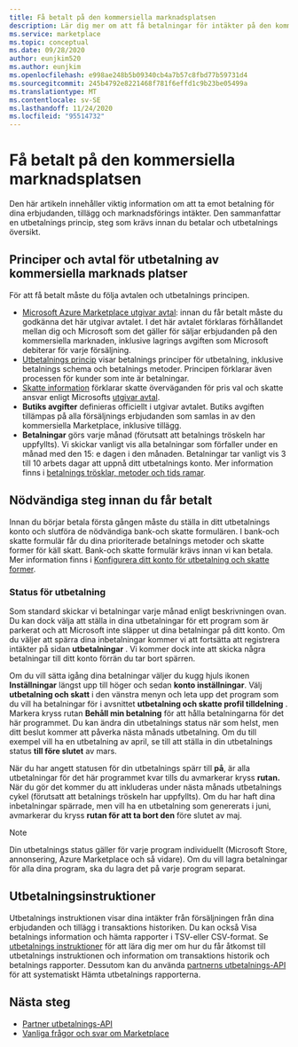 ```yaml
---
title: Få betalt på den kommersiella marknadsplatsen
description: Lär dig mer om att få betalningar för intäkter på den kommersiella Marketplace – Azure Marketplace. Inkluderar utbetalnings princip, utbetalnings status och utbetalnings instruktioner.
ms.service: marketplace
ms.topic: conceptual
ms.date: 09/28/2020
author: eunjkim520
ms.author: eunjkim
ms.openlocfilehash: e998ae248b5b09340cb4a7b57c8fbd77b59731d4
ms.sourcegitcommit: 245b4792e8221468f781f6effd1c9b23be05499a
ms.translationtype: MT
ms.contentlocale: sv-SE
ms.lasthandoff: 11/24/2020
ms.locfileid: "95514732"
---
```

# <a name="getting-paid-in-the-commercial-marketplace"></a>Få betalt på den kommersiella marknadsplatsen

Den här artikeln innehåller viktig information om att ta emot betalning för dina erbjudanden, tillägg och marknadsförings intäkter. Den sammanfattar en utbetalnings princip, steg som krävs innan du betalar och utbetalnings översikt.

## <a name="commercial-marketplace-payout-policies-and-agreements"></a>Principer och avtal för utbetalning av kommersiella marknads platser

För att få betalt måste du följa avtalen och utbetalnings principen.

- [Microsoft Azure Marketplace utgivar avtal](https://go.microsoft.com/fwlink/p/?LinkID=699560): innan du får betalt måste du godkänna det här utgivar avtalet. I det här avtalet förklaras förhållandet mellan dig och Microsoft som det gäller för säljar erbjudanden på den kommersiella marknaden, inklusive lagrings avgiften som Microsoft debiterar för varje försäljning.
- [Utbetalnings princip](payout-policy-details.md) visar betalnings principer för utbetalning, inklusive betalnings schema och betalnings metoder. Principen förklarar även processen för kunder som inte är betalningar.
- [Skatte information](tax-details-marketplace.md) förklarar skatte överväganden för pris val och skatte ansvar enligt Microsofts [utgivar avtal](https://go.microsoft.com/fwlink/p/?LinkID=699560).
- **Butiks avgifter** definieras officiellt i utgivar avtalet. Butiks avgiften tillämpas på alla försäljnings erbjudanden som samlas in av den kommersiella Marketplace, inklusive tillägg.
- **Betalningar** görs varje månad (förutsatt att betalnings tröskeln har uppfyllts). Vi skickar vanligt vis alla betalningar som förfaller under en månad med den 15: e dagen i den månaden. Betalningar tar vanligt vis 3 till 10 arbets dagar att uppnå ditt utbetalnings konto. Mer information finns i [betalnings trösklar, metoder och tids ramar](payment-thresholds-methods-timeframes.md).

## <a name="prerequisite-steps-before-getting-paid"></a>Nödvändiga steg innan du får betalt

Innan du börjar betala första gången måste du ställa in ditt utbetalnings konto och slutföra de nödvändiga bank-och skatte formulären. I bank-och skatte formulär får du dina prioriterade betalnings metoder och skatte former för käll skatt. Bank-och skatte formulär krävs innan vi kan betala. Mer information finns i [Konfigurera ditt konto för utbetalning och skatte former](set-up-your-payout-account.md).

### <a name="payout-hold-status"></a>Status för utbetalning

Som standard skickar vi betalningar varje månad enligt beskrivningen ovan. Du kan dock välja att ställa in dina utbetalningar för ett program som är parkerat och att Microsoft inte släpper ut dina betalningar på ditt konto. Om du väljer att spärra dina inbetalningar kommer vi att fortsätta att registrera intäkter på sidan **utbetalningar** . Vi kommer dock inte att skicka några betalningar till ditt konto förrän du tar bort spärren.

Om du vill sätta igång dina betalningar väljer du kugg hjuls ikonen **Inställningar** längst upp till höger och sedan **konto inställningar**. Välj **utbetalning och skatt** i den vänstra menyn och leta upp det program som du vill ha betalningar för i avsnittet **utbetalning och skatte profil tilldelning** . Markera kryss rutan **Behåll min betalning** för att hålla betalningarna för det här programmet. Du kan ändra din utbetalnings status när som helst, men ditt beslut kommer att påverka nästa månads utbetalning. Om du till exempel vill ha en utbetalning av april, se till att ställa in din utbetalnings status **till före slutet** av mars.

När du har angett statusen för din utbetalnings spärr till **på**, är alla utbetalningar för det här programmet kvar tills du avmarkerar kryss **rutan.** När du gör det kommer du att inkluderas under nästa månads utbetalnings cykel (förutsatt att betalnings tröskeln har uppfyllts). Om du har haft dina inbetalningar spärrade, men vill ha en utbetalning som genererats i juni, avmarkerar du kryss **rutan för att ta bort den** före slutet av maj.

>[!Note]
> Din utbetalnings status gäller för varje program individuellt (Microsoft Store, annonsering, Azure Marketplace och så vidare). Om du vill lagra betalningar för alla dina program, ska du lagra det på varje program separat.

## <a name="payout-statements"></a>Utbetalningsinstruktioner

Utbetalnings instruktionen visar dina intäkter från försäljningen från dina erbjudanden och tillägg i transaktions historiken. Du kan också Visa betalnings information och hämta rapporter i TSV-eller CSV-format. Se [utbetalnings instruktioner](payout-statement.md) för att lära dig mer om hur du får åtkomst till utbetalnings instruktionen och information om transaktions historik och betalnings rapporter. Dessutom kan du använda [partnerns utbetalnings-API](https://apidocs.microsoft.com/services/partnerpayouts) för att systematiskt Hämta utbetalnings rapporterna.

## <a name="next-steps"></a>Nästa steg

- [Partner utbetalnings-API](https://apidocs.microsoft.com/services/partnerpayouts)
- [Vanliga frågor och svar om Marketplace](payout-faq.md)
